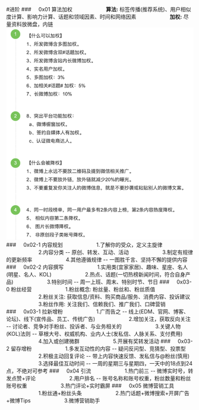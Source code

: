 #进阶
###&nbsp;&nbsp;&nbsp;&nbsp;&nbsp;0x01 算法加权
&nbsp;&nbsp;&nbsp;&nbsp;&nbsp;&nbsp;&nbsp;&nbsp;&nbsp;&nbsp;&nbsp;&nbsp;&nbsp;&nbsp;&nbsp;&nbsp;&nbsp;&nbsp;&nbsp;&nbsp;&nbsp;&nbsp;**算法:** 标签传播(推荐系统)、用户相似度计算、影响力计算、话题和领域因素、时间和网络因素
&nbsp;&nbsp;&nbsp;&nbsp;&nbsp;&nbsp;&nbsp;&nbsp;&nbsp;&nbsp;&nbsp;&nbsp;&nbsp;&nbsp;&nbsp;&nbsp;&nbsp;&nbsp;&nbsp;&nbsp;&nbsp;&nbsp;**加权:** 尽量资料放微盘，内链
![](/assets/jiaquan.png)
###&nbsp;&nbsp;&nbsp;&nbsp;&nbsp;0x02-1 内容规划
&nbsp;&nbsp;&nbsp;&nbsp;&nbsp;&nbsp;&nbsp;&nbsp;&nbsp;&nbsp;&nbsp;&nbsp;&nbsp;&nbsp;&nbsp;&nbsp;&nbsp;&nbsp;&nbsp;&nbsp;&nbsp;&nbsp;1.了解你的受众，定义主旋律
&nbsp;&nbsp;&nbsp;&nbsp;&nbsp;&nbsp;&nbsp;&nbsp;&nbsp;&nbsp;&nbsp;&nbsp;&nbsp;&nbsp;&nbsp;&nbsp;&nbsp;&nbsp;&nbsp;&nbsp;&nbsp;&nbsp;2.内容分类 -- 原创、转发、互动、活动
&nbsp;&nbsp;&nbsp;&nbsp;&nbsp;&nbsp;&nbsp;&nbsp;&nbsp;&nbsp;&nbsp;&nbsp;&nbsp;&nbsp;&nbsp;&nbsp;&nbsp;&nbsp;&nbsp;&nbsp;&nbsp;&nbsp;3.制定有规律的更新频率 
&nbsp;&nbsp;&nbsp;&nbsp;&nbsp;&nbsp;&nbsp;&nbsp;&nbsp;&nbsp;&nbsp;&nbsp;&nbsp;&nbsp;&nbsp;&nbsp;&nbsp;&nbsp;&nbsp;&nbsp;&nbsp;&nbsp;4.其他遵循规律 -- 一图胜千言、坚持不懈的提供内容
###&nbsp;&nbsp;&nbsp;&nbsp;&nbsp;0x02-2 内容撰写
&nbsp;&nbsp;&nbsp;&nbsp;&nbsp;&nbsp;&nbsp;&nbsp;&nbsp;&nbsp;&nbsp;&nbsp;&nbsp;&nbsp;&nbsp;&nbsp;&nbsp;&nbsp;&nbsp;&nbsp;&nbsp;&nbsp;1.实用类(宜家家居)、趣味、星座、名人(明星、名人、KOL)
&nbsp;&nbsp;&nbsp;&nbsp;&nbsp;&nbsp;&nbsp;&nbsp;&nbsp;&nbsp;&nbsp;&nbsp;&nbsp;&nbsp;&nbsp;&nbsp;&nbsp;&nbsp;&nbsp;&nbsp;&nbsp;&nbsp;2.热点、话题(一切热榜新闻时间，符合自身产品)
&nbsp;&nbsp;&nbsp;&nbsp;&nbsp;&nbsp;&nbsp;&nbsp;&nbsp;&nbsp;&nbsp;&nbsp;&nbsp;&nbsp;&nbsp;&nbsp;&nbsp;&nbsp;&nbsp;&nbsp;&nbsp;&nbsp;3.特别时间 -- 周一上班、周末、特别时节、节日
###&nbsp;&nbsp;&nbsp;&nbsp;&nbsp;0x03-0 粉丝经营
&nbsp;&nbsp;&nbsp;&nbsp;&nbsp;&nbsp;&nbsp;&nbsp;&nbsp;&nbsp;&nbsp;&nbsp;&nbsp;&nbsp;&nbsp;&nbsp;&nbsp;&nbsp;&nbsp;&nbsp;&nbsp;&nbsp;1.粉丝概念: 粉丝量、粉丝和、粉丝质值
&nbsp;&nbsp;&nbsp;&nbsp;&nbsp;&nbsp;&nbsp;&nbsp;&nbsp;&nbsp;&nbsp;&nbsp;&nbsp;&nbsp;&nbsp;&nbsp;&nbsp;&nbsp;&nbsp;&nbsp;&nbsp;&nbsp;2.粉丝关注: 获取信息/资料、购买商品/服务、消费内容、投诉建议
&nbsp;&nbsp;&nbsp;&nbsp;&nbsp;&nbsp;&nbsp;&nbsp;&nbsp;&nbsp;&nbsp;&nbsp;&nbsp;&nbsp;&nbsp;&nbsp;&nbsp;&nbsp;&nbsp;&nbsp;&nbsp;&nbsp;3.粉丝作用: 关注我们、信赖我们、推广我们、口碑营销
###&nbsp;&nbsp;&nbsp;&nbsp;&nbsp;0x03-1 拉新增粉
&nbsp;&nbsp;&nbsp;&nbsp;&nbsp;&nbsp;&nbsp;&nbsp;&nbsp;&nbsp;&nbsp;&nbsp;&nbsp;&nbsp;&nbsp;&nbsp;&nbsp;&nbsp;&nbsp;&nbsp;&nbsp;&nbsp;1.广而告之 -- 线上(EDM、官网、博客、论坛)、线下(宣传品、员工、传统广告)
&nbsp;&nbsp;&nbsp;&nbsp;&nbsp;&nbsp;&nbsp;&nbsp;&nbsp;&nbsp;&nbsp;&nbsp;&nbsp;&nbsp;&nbsp;&nbsp;&nbsp;&nbsp;&nbsp;&nbsp;&nbsp;&nbsp;2.增加关注，获取反向关注 -- 讨论者、竞争对手粉丝、投诉者、与业务相关的
&nbsp;&nbsp;&nbsp;&nbsp;&nbsp;&nbsp;&nbsp;&nbsp;&nbsp;&nbsp;&nbsp;&nbsp;&nbsp;&nbsp;&nbsp;&nbsp;&nbsp;&nbsp;&nbsp;&nbsp;&nbsp;&nbsp;3.关键人物(KOL)法则 -- 草根大号、权威机构、业内人士(发私信、人脉关系、支付费用)
&nbsp;&nbsp;&nbsp;&nbsp;&nbsp;&nbsp;&nbsp;&nbsp;&nbsp;&nbsp;&nbsp;&nbsp;&nbsp;&nbsp;&nbsp;&nbsp;&nbsp;&nbsp;&nbsp;&nbsp;&nbsp;&nbsp;4.加入或创建微群
&nbsp;&nbsp;&nbsp;&nbsp;&nbsp;&nbsp;&nbsp;&nbsp;&nbsp;&nbsp;&nbsp;&nbsp;&nbsp;&nbsp;&nbsp;&nbsp;&nbsp;&nbsp;&nbsp;&nbsp;&nbsp;&nbsp;5.开展有奖转发活动
###&nbsp;&nbsp;&nbsp;&nbsp;&nbsp;0x03-2 留存增粉
&nbsp;&nbsp;&nbsp;&nbsp;&nbsp;&nbsp;&nbsp;&nbsp;&nbsp;&nbsp;&nbsp;&nbsp;&nbsp;&nbsp;&nbsp;&nbsp;&nbsp;&nbsp;&nbsp;&nbsp;&nbsp;&nbsp;1.多发互动性的内容 -- 疑问反问型、竞猜型、投票型
&nbsp;&nbsp;&nbsp;&nbsp;&nbsp;&nbsp;&nbsp;&nbsp;&nbsp;&nbsp;&nbsp;&nbsp;&nbsp;&nbsp;&nbsp;&nbsp;&nbsp;&nbsp;&nbsp;&nbsp;&nbsp;&nbsp;2.积极主动回复评论 -- 带上内容快速反馈、发私信与@粉丝(慎用)
&nbsp;&nbsp;&nbsp;&nbsp;&nbsp;&nbsp;&nbsp;&nbsp;&nbsp;&nbsp;&nbsp;&nbsp;&nbsp;&nbsp;&nbsp;&nbsp;&nbsp;&nbsp;&nbsp;&nbsp;&nbsp;&nbsp;3.选择最佳互动时间 -- 一周的星期三与星期四，一天中的18点到24点，不绝对可参考
###&nbsp;&nbsp;&nbsp;&nbsp;&nbsp;0x04 引流
&nbsp;&nbsp;&nbsp;&nbsp;&nbsp;&nbsp;&nbsp;&nbsp;&nbsp;&nbsp;&nbsp;&nbsp;&nbsp;&nbsp;&nbsp;&nbsp;&nbsp;&nbsp;&nbsp;&nbsp;&nbsp;&nbsp;1.热门前三 -- 微博实时号，转发点赞+评论
&nbsp;&nbsp;&nbsp;&nbsp;&nbsp;&nbsp;&nbsp;&nbsp;&nbsp;&nbsp;&nbsp;&nbsp;&nbsp;&nbsp;&nbsp;&nbsp;&nbsp;&nbsp;&nbsp;&nbsp;&nbsp;&nbsp;2.用户排名 -- 账号名称和账号权重，粉丝数量和粉丝账号权重
&nbsp;&nbsp;&nbsp;&nbsp;&nbsp;&nbsp;&nbsp;&nbsp;&nbsp;&nbsp;&nbsp;&nbsp;&nbsp;&nbsp;&nbsp;&nbsp;&nbsp;&nbsp;&nbsp;&nbsp;&nbsp;&nbsp;3.热门评论+实时霸屏
###&nbsp;&nbsp;&nbsp;&nbsp;&nbsp;0x05 微博营销工具
&nbsp;&nbsp;&nbsp;&nbsp;&nbsp;&nbsp;&nbsp;&nbsp;&nbsp;&nbsp;&nbsp;&nbsp;&nbsp;&nbsp;&nbsp;&nbsp;&nbsp;&nbsp;&nbsp;&nbsp;&nbsp;&nbsp;1.粉丝通+粉丝头条
&nbsp;&nbsp;&nbsp;&nbsp;&nbsp;&nbsp;&nbsp;&nbsp;&nbsp;&nbsp;&nbsp;&nbsp;&nbsp;&nbsp;&nbsp;&nbsp;&nbsp;&nbsp;&nbsp;&nbsp;&nbsp;&nbsp;2.热门话题+微博搜索+开屏广告+微博Tips
&nbsp;&nbsp;&nbsp;&nbsp;&nbsp;&nbsp;&nbsp;&nbsp;&nbsp;&nbsp;&nbsp;&nbsp;&nbsp;&nbsp;&nbsp;&nbsp;&nbsp;&nbsp;&nbsp;&nbsp;&nbsp;&nbsp;3.微博营销助手
































